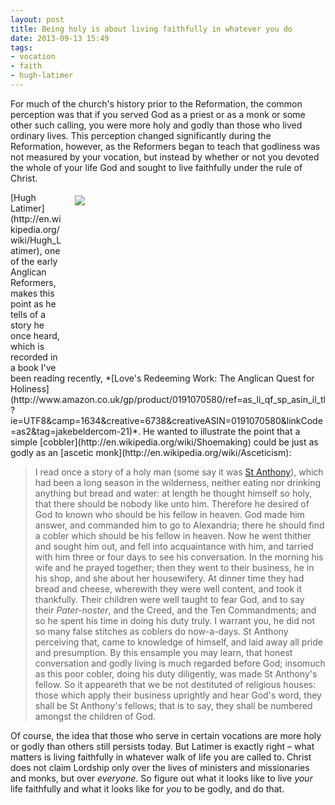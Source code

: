 ```yaml
---
layout: post
title: Being holy is about living faithfully in whatever you do
date: 2013-09-13 15:49
tags:
- vocation
- faith
- hugh-latimer
---
```

For much of the church's history prior to the Reformation, the common perception was that if you served God as a priest or as a monk or some other such calling, you were more holy and godly than those who lived ordinary lives. This perception changed significantly during the Reformation, however, as the Reformers began to teach that godliness was not measured by your vocation, but instead by whether or not you devoted the whole of your life God and sought to live faithfully under the rule of Christ.

<div style="float: right; margin: 5px 1px 0px 20px; width: 400px; height: 284px;"><img src="https://dl.dropboxusercontent.com/u/3897986/Jake%20Blog%20Images/Brekelenkam_Quiringh_Gerritsz_van_A_Cobbler_At_Work_His_Wife_Spinning_Wool_Oil_on_Panel-large.jpg"></div>
[Hugh Latimer](http://en.wikipedia.org/wiki/Hugh_Latimer), one of the early Anglican Reformers, makes this point as he tells of a story he once heard, which is recorded in a book I've been reading recently, *[Love's Redeeming Work: The Anglican Quest for Holiness](http://www.amazon.co.uk/gp/product/0191070580/ref=as_li_qf_sp_asin_il_tl?ie=UTF8&camp=1634&creative=6738&creativeASIN=0191070580&linkCode=as2&tag=jakebeldercom-21)*. He wanted to illustrate the point that a simple [cobbler](http://en.wikipedia.org/wiki/Shoemaking) could be just as godly as an [ascetic monk](http://en.wikipedia.org/wiki/Asceticism):

<blockquote>
I read once a story of a holy man (some say it was <a href="http://en.wikipedia.org/wiki/Anthony_the_Great">St Anthony</a>), which had been a long season in the wilderness, neither eating nor drinking anything but bread and water: at length he thought himself so holy, that there should be nobody like unto him. Therefore he desired of God to known who should be his fellow in heaven. God made him answer, and commanded him to go to Alexandria; there he should find a cobler which should be his fellow in heaven. Now he went thither and sought him out, and fell into acquaintance with him, and tarried with him three or four days to see his conversation. In the morning his wife and he prayed together; then they went to their business, he in his shop, and she about her housewifery. At dinner time they had bread and cheese, wherewith they were well content, and took it thankfully. Their children were well taught to fear God, and to say their <em>Pater-noster</em>, and the Creed, and the Ten Commandments; and so he spent his time in doing his duty truly. I warrant you, he did not so many false stitches as coblers do now-a-days. St Anthony perceiving that, came to knowledge of himself, and laid away all pride and presumption. By this ensample you may learn, that honest conversation and godly living is much regarded before God; insomuch as this poor cobler, doing his duty diligently, was made St Anthony's fellow. So it appeareth that we be not destituted of religious houses: those which apply their business uprightly and hear God's word, they shall be St Anthony's fellows; that is to say, they shall be numbered amongst the children of God.
</blockquote>

Of course, the idea that those who serve in certain vocations are more holy or godly than others still persists today. But Latimer is exactly right – what matters is living faithfully in whatever walk of life you are called to. Christ does not claim Lordship only over the lives of ministers and missionaries and monks, but over *everyone*. So figure out what it looks like to live *your* life faithfully and what it looks like for *you* to be godly, and do that.
